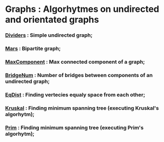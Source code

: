 # Graphs : Algorhytmes on undirected and orientated graphs

### [Dividers](https://github.com/personalfebus/Graphs/tree/master/Dividers) : Simple undirected graph;

### [Mars](https://github.com/personalfebus/Graphs/tree/master/Mars) : Bipartite graph;

### [MaxComponent](https://github.com/personalfebus/Graphs/tree/master/MaxComponent) : Max connected component of a graph;

### [BridgeNum](https://github.com/personalfebus/Graphs/tree/master/BridgeNum) : Number of bridges between components of an undirected graph;

### [EqDist](https://github.com/personalfebus/Graphs/tree/master/EqDist) : Finding vertecies equaly space from each other;

### [Kruskal](https://github.com/personalfebus/Graphs/tree/master/Kruskal) : Finding minimum spanning tree (executing Kruskal's algorhytm);

### [Prim](https://github.com/personalfebus/Graphs/tree/master/Prim) : Finding minimum spanning tree (executing Prim's algorhytm);